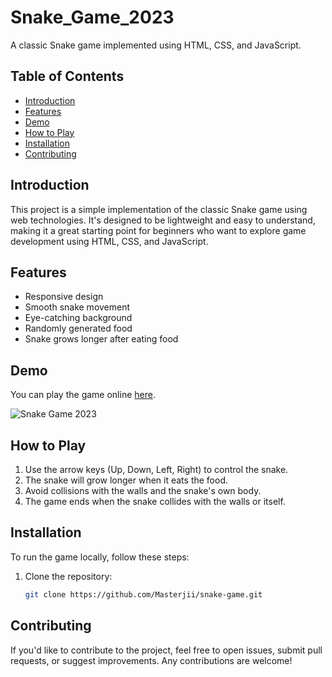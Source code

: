 # Snake_Game_2023

A classic Snake game implemented using HTML, CSS, and JavaScript.

## Table of Contents
- [Introduction](#introduction)
- [Features](#features)
- [Demo](#demo)
- [How to Play](#how-to-play)
- [Installation](#installation)
- [Contributing](#contributing)

## Introduction

This project is a simple implementation of the classic Snake game using web technologies. It's designed to be lightweight and easy to understand, making it a great starting point for beginners who want to explore game development using HTML, CSS, and JavaScript.

## Features

- Responsive design
- Smooth snake movement
- Eye-catching background
- Randomly generated food
- Snake grows longer after eating food

## Demo

You can play the game online [here](https://simple-snake-game-2023.netlify.app).

![Snake Game 2023](https://github.com/Masterjii/Snake_Game_2023/assets/122020633/e437b6c5-2197-4d72-8643-1bece57e5552)

## How to Play

1. Use the arrow keys (Up, Down, Left, Right) to control the snake.
2. The snake will grow longer when it eats the food.
3. Avoid collisions with the walls and the snake's own body.
4. The game ends when the snake collides with the walls or itself.

## Installation

To run the game locally, follow these steps:

1. Clone the repository:
   ```bash
   git clone https://github.com/Masterjii/snake-game.git
   
## Contributing

If you'd like to contribute to the project, feel free to open issues, submit pull requests, or suggest improvements. Any contributions are welcome!
